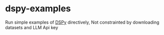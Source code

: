 # dspy-examples
Run simple examples of [DSPy](https://github.com/ziqi-jin/dspy-examples) directively, Not constrainted by downloading datasets and LLM Api key

